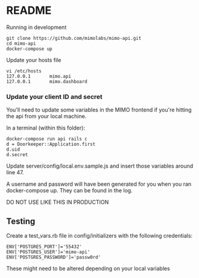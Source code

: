 # README

Running in development

```
git clone https://github.com/mimolabs/mimo-api.git
cd mimo-api
docker-compose up
```

Update your hosts file

```
vi /etc/hosts
127.0.0.1       mimo.api
127.0.0.1       mimo.dashboard
```

### Update your client ID and secret

You'll need to update some variables in the MIMO frontend if you're hitting the api from your local machine.

In a terminal (within this folder):

```
docker-compose run api rails c
d = Doorkeeper::Application.first
d.uid
d.secret
```

Update server/config/local.env.sample.js and insert those variables around line 47.

A username and password will have been generated for you when you ran docker-compose up. They can be found in the log.

DO NOT USE LIKE THIS IN PRODUCTION

## Testing

Create a test_vars.rb file in config/initializers with the following credentials:

```
ENV['POSTGRES_PORT']='55432'
ENV['POSTGRES_USER']='mimo-api'
ENV['POSTGRES_PASSWORD']='passw0rd'
```

These might need to be altered depending on your local variables